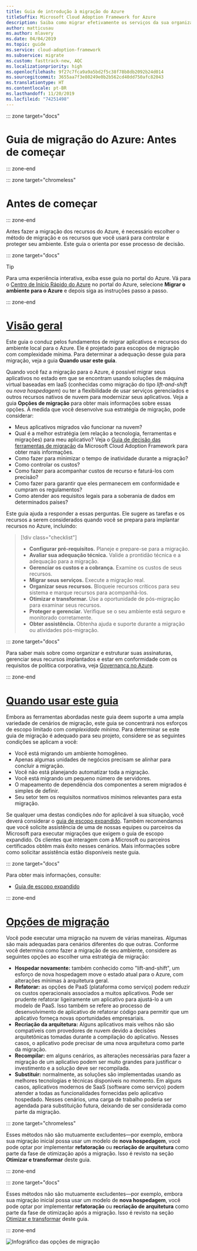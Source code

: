```yaml
---
title: Guia de introdução à migração do Azure
titleSuffix: Microsoft Cloud Adoption Framework for Azure
description: Saiba como migrar efetivamente os serviços da sua organização para o Azure com orientação passo a passo.
author: matticusau
ms.author: mlavery
ms.date: 04/04/2019
ms.topic: guide
ms.service: cloud-adoption-framework
ms.subservice: migrate
ms.custom: fasttrack-new, AQC
ms.localizationpriority: high
ms.openlocfilehash: 9f27c7fca9a9a5bd2f5c38f78b8db2092b24d014
ms.sourcegitcommit: 3655aa7f3e80249e0b2b562cd40dd750afc82043
ms.translationtype: HT
ms.contentlocale: pt-BR
ms.lasthandoff: 11/20/2019
ms.locfileid: "74251498"
---
```

::: zone target="docs"

# <a name="azure-migration-guide-before-you-start"></a>Guia de migração do Azure: Antes de começar

::: zone-end

::: zone target="chromeless"

# <a name="before-you-start"></a>Antes de começar

::: zone-end

Antes fazer a migração dos recursos do Azure, é necessário escolher o método de migração e os recursos que você usará para controlar e proteger seu ambiente. Este guia o orienta por esse processo de decisão.

::: zone target="docs"

> [!TIP]
> Para uma experiência interativa, exiba esse guia no portal do Azure. Vá para o [Centro de Início Rápido do Azure](https://portal.azure.com/?feature.quickstart=true#blade/Microsoft_Azure_Resources/QuickstartCenterBlade) no portal do Azure, selecione **Migrar o ambiente para o Azure** e depois siga as instruções passo a passo.

::: zone-end

# <a name="overviewtaboverview"></a>[Visão geral](#tab/Overview)

Este guia o conduz pelos fundamentos de migrar aplicativos e recursos do ambiente local para o Azure. Ele é projetado para escopos de migração com complexidade mínima. Para determinar a adequação desse guia para migração, veja a guia **Quando usar este guia**.

Quando você faz a migração para o Azure, é possível migrar seus aplicativos no estado em que se encontram usando soluções de máquina virtual baseadas em IaaS (conhecidas como migração do tipo _lift-and-shift_ ou _nova hospedagem_) ou ter a flexibilidade de usar serviços gerenciados e outros recursos nativos de nuvem para modernizar seus aplicativos. Veja a guia **Opções de migração** para obter mais informações sobre essas opções. À medida que você desenvolve sua estratégia de migração, pode considerar:

- Meus aplicativos migrados vão funcionar na nuvem?
- Qual é a melhor estratégia (em relação a tecnologia, ferramentas e migrações) para meu aplicativo? Veja o [Guia de decisão das ferramentas de migração](../../decision-guides/migrate-decision-guide/index.md) da Microsoft Cloud Adoption Framework para obter mais informações.
- Como fazer para minimizar o tempo de inatividade durante a migração?
- Como controlar os custos?
- Como fazer para acompanhar custos de recurso e faturá-los com precisão?
- Como fazer para garantir que eles permanecem em conformidade e cumpram os regulamentos?
- Como atender aos requisitos legais para a soberania de dados em determinados países?

Este guia ajuda a responder a essas perguntas. Ele sugere as tarefas e os recursos a serem considerados quando você se prepara para implantar recursos no Azure, incluindo:

> [!div class="checklist"]
>
> - **Configurar pré-requisitos.** Planeje e prepare-se para a migração.
> - **Avaliar sua adequação técnica.** Valide a prontidão técnica e a adequação para a migração.
> - **Gerenciar os custos e a cobrança.** Examine os custos de seus recursos.
> - **Migrar seus serviços.** Execute a migração real.
> - **Organizar seus recursos.** Bloqueie recursos críticos para seu sistema e marque recursos para acompanhá-los.
> - **Otimizar e transformar.** Use a oportunidade de pós-migração para examinar seus recursos.
> - **Proteger e gerenciar.** Verifique se o seu ambiente está seguro e monitorado corretamente.
> - **Obter assistência.** Obtenha ajuda e suporte durante a migração ou atividades pós-migração.

::: zone target="docs"

Para saber mais sobre como organizar e estruturar suas assinaturas, gerenciar seus recursos implantados e estar em conformidade com os requisitos de política corporativa, veja [Governança no Azure](https://docs.microsoft.com/azure/security/governance-in-azure).

::: zone-end

# <a name="when-to-use-this-guidetabwhentousethisguide"></a>[Quando usar este guia](#tab/WhenToUseThisGuide)

Embora as ferramentas abordadas neste guia deem suporte a uma ampla variedade de cenários de migração, este guia se concentrará nos esforços de escopo limitado com _complexidade mínima_. Para determinar se este guia de migração é adequado para seu projeto, considere se as seguintes condições se aplicam a você:

- Você está migrando um ambiente homogêneo.
- Apenas algumas unidades de negócios precisam se alinhar para concluir a migração.
- Você não está planejando automatizar toda a migração.
- Você está migrando um pequeno número de servidores.
- O mapeamento de dependência dos componentes a serem migrados é simples de definir.
- Seu setor tem os requisitos normativos mínimos relevantes para esta migração.

Se qualquer uma destas condições _não_ for aplicável à sua situação, você deverá considerar o [guia de escopo expandido](../expanded-scope/index.md). Também recomendamos que você solicite assistência de uma de nossas equipes ou parceiros da Microsoft para executar migrações que exigem o guia de escopo expandido. Os clientes que interagem com a Microsoft ou parceiros certificados obtêm mais êxito nesses cenários. Mais informações sobre como solicitar assistência estão disponíveis neste guia.

<!-- markdownlint-enable MD033 -->

::: zone target="docs"

Para obter mais informações, consulte:

- [Guia de escopo expandido](../expanded-scope/index.md)

::: zone-end

# <a name="migration-optionstabmigrationoptions"></a>[Opções de migração](#tab/MigrationOptions)

Você pode executar uma migração na nuvem de várias maneiras. Algumas são mais adequadas para cenários diferentes do que outras. Conforme você determina como fazer a migração de seu ambiente, considere as seguintes opções ao escolher uma estratégia de migração:

- **Hospedar novamente:** também conhecido como "lift-and-shift", um esforço de nova hospedagem move o estado atual para o Azure, com alterações mínimas à arquitetura geral.
- **Refatorar:** as opções de PaaS (plataforma como serviço) podem reduzir os custos operacionais associados a muitos aplicativos. Pode ser prudente refatorar ligeiramente um aplicativo para ajustá-lo a um modelo de PaaS. Isso também se refere ao processo de desenvolvimento de aplicativo de refatorar código para permitir que um aplicativo forneça novas oportunidades empresariais.
- **Recriação da arquitetura:** Alguns aplicativos mais velhos não são compatíveis com provedores de nuvem devido a decisões arquitetônicas tomadas durante a compilação do aplicativo. Nesses casos, o aplicativo pode precisar de uma nova arquitetura como parte da migração.
- **Recompilar:** em alguns cenários, as alterações necessárias para fazer a migração de um aplicativo podem ser muito grandes para justificar o investimento e a solução deve ser recompilada.
- **Substituir:** normalmente, as soluções são implementadas usando as melhores tecnologias e técnicas disponíveis no momento. Em alguns casos, aplicativos modernos de SaaS (software como serviço) podem atender a todas as funcionalidades fornecidas pelo aplicativo hospedado. Nesses cenários, uma carga de trabalho poderia ser agendada para substituição futura, deixando de ser considerada como parte da migração.

::: zone target="chromeless"

Esses métodos não são mutuamente excludentes&mdash;por exemplo, embora sua migração inicial possa usar um modelo de **nova hospedagem**, você pode optar por implementar **refatoração** ou **recriação de arquitetura** como parte da fase de otimização após a migração. Isso é revisto na seção **Otimizar e transformar** deste guia.

::: zone-end

::: zone target="docs"

Esses métodos não são mutuamente excludentes&mdash;por exemplo, embora sua migração inicial possa usar um modelo de **nova hospedagem**, você pode optar por implementar **refatoração** ou **recriação de arquitetura** como parte da fase de otimização após a migração. Isso é revisto na seção [Otimizar e transformar](./optimize-and-transform.md) deste guia.

::: zone-end

![Infográfico das opções de migração](../../_images/migrate/migration-options.png)
